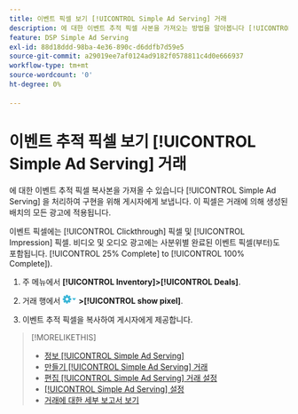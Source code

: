 ```yaml
---
title: 이벤트 픽셀 보기 [!UICONTROL Simple Ad Serving] 거래
description: 에 대한 이벤트 추적 픽셀 사본을 가져오는 방법을 알아봅니다 [!UICONTROL Simple Ad Serving] 거래
feature: DSP Simple Ad Serving
exl-id: 88d18ddd-98ba-4e36-890c-d6ddfb7d59e5
source-git-commit: a29019ee7af0124ad9182f0578811c4d0e666937
workflow-type: tm+mt
source-wordcount: '0'
ht-degree: 0%

---
```


# 이벤트 추적 픽셀 보기 [!UICONTROL Simple Ad Serving] 거래

에 대한 이벤트 추적 픽셀 복사본을 가져올 수 있습니다 [!UICONTROL Simple Ad Serving] 을 처리하여 구현을 위해 게시자에게 보냅니다. 이 픽셀은 거래에 의해 생성된 배치의 모든 광고에 적용됩니다.

이벤트 픽셀에는 [!UICONTROL Clickthrough] 픽셀 및 [!UICONTROL Impression] 픽셀. 비디오 및 오디오 광고에는 사분위별 완료된 이벤트 픽셀(부터)도 포함됩니다. [!UICONTROL 25% Complete] to [!UICONTROL 100% Complete]).

1. 주 메뉴에서 **[!UICONTROL Inventory]>[!UICONTROL Deals]**.

1. 거래 행에서 ![옵션 메뉴](/help/dsp/assets/options-menu.png) **>[!UICONTROL show pixel]**.

1. 이벤트 추적 픽셀을 복사하여 게시자에게 제공합니다.

>[!MORELIKETHIS]
>
>* [정보 [!UICONTROL Simple Ad Serving]](simple-deal-about.md)
>* [만들기 [!UICONTROL Simple Ad Serving] 거래](simple-deal-create.md)
>* [편집 [!UICONTROL Simple Ad Serving] 거래 설정](simple-deal-edit.md)
>* [[!UICONTROL Simple Ad Serving] 설정](simple-deal-settings.md)
>* [거래에 대한 세부 보고서 보기](/help/dsp/inventory/deal-view-report.md)

